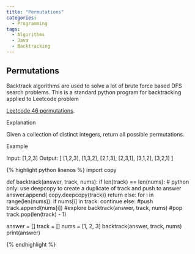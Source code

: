 ```yaml
---
title: "Permutations"
categories:
  - Programming
tags:
  - Algorithms
  - Java
  - Backtracking
---
```


## Permutations

Backtrack algorithms are used to solve a lot of brute force based DFS search problems. This is a standard python program for backtracking applied to Leetcode problem

[Leetcode 46 permutations](https://leetcode.com/problems/permutations/).

Explanation

Given a collection of distinct integers, return all possible permutations.

Example

Input: [1,2,3]
Output:
[
  [1,2,3],
  [1,3,2],
  [2,1,3],
  [2,3,1],
  [3,1,2],
  [3,2,1]
]

{% highlight python linenos %}
import copy

def backtrack(answer,  track, nums):
    if len(track) == len(nums):
        # python only: use deepcopy to create a duplicate of track and push to answer
        answer.append( copy.deepcopy(track))
        return
    else:
        for i in range(len(nums)):
            if nums[i] in track:
                continue
            else:
                #push
                track.append(nums[i])
                #explore
                backtrack(answer, track, nums)
                #pop
                track.pop(len(track) - 1)

answer = []
track = []
nums = [1, 2, 3]
backtrack(answer, track, nums)
print(answer)

{% endhighlight %}
